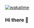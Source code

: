 [![wakatime](https://wakatime.com/badge/user/f8db2073-2886-4163-b659-ea3b1fab998a.svg)](https://wakatime.com/@f8db2073-2886-4163-b659-ea3b1fab998a)

### Hi there 👋
